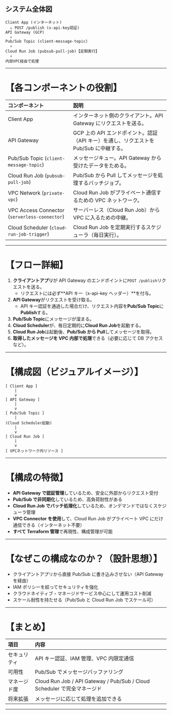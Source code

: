 ## システム全体図

```
Client App (インターネット)
  ↓ POST /publish (x-api-key認証)
API Gateway (GCP)
  ↓
Pub/Sub Topic (client-message-topic)
  ↓
Cloud Run Job (pubsub-pull-job)【定期実行】
  ↓
内部VPC経由で処理
```

---

# 【各コンポーネントの役割】

| コンポーネント                                | 説明                                                                                   |
| :-------------------------------------------- | :------------------------------------------------------------------------------------- |
| Client App                                    | インターネット側のクライアント。API Gateway にリクエストを送る。                       |
| API Gateway                                   | GCP 上の API エンドポイント。認証（API キー）を通し、リクエストを Pub/Sub に中継する。 |
| Pub/Sub Topic (`client-message-topic`)        | メッセージキュー。API Gateway から受けたデータをためる。                               |
| Cloud Run Job (`pubsub-pull-job`)             | Pub/Sub から Pull してメッセージを処理するバッチジョブ。                               |
| VPC Network (`private-vpc`)                   | Cloud Run Job がプライベート通信するための VPC ネットワーク。                          |
| VPC Access Connector (`serverless-connector`) | サーバーレス（Cloud Run Job）から VPC に入るための中継。                               |
| Cloud Scheduler (`cloud-run-job-trigger`)     | Cloud Run Job を定期実行するスケジューラ（毎日実行）。                                 |

---

# 【フロー詳細】

1. **クライアントアプリ**が API Gateway のエンドポイントに`POST /publish`リクエストを送る。
   - リクエストには必ず**API キー（x-api-key ヘッダー）**を付与。
2. **API Gateway**がリクエストを受け取る。
   - API キー認証を通過した場合だけ、リクエスト内容を**Pub/Sub Topic**に**Publish**する。
3. **Pub/Sub Topic**にメッセージが溜まる。
4. **Cloud Scheduler**が、毎日定期的に**Cloud Run Job**を起動する。
5. **Cloud Run Job**は起動後、**Pub/Sub から Pull**してメッセージを取得。
6. **取得したメッセージを VPC 内部で処理**できる（必要に応じて DB アクセスなど）。

---

# 【構成図（ビジュアルイメージ）】

```plaintext
[ Client App ]
    |
    v
[ API Gateway ]
    |
    v
[ Pub/Sub Topic ]
    |
(Cloud Scheduler起動)
    |
    v
[ Cloud Run Job ]
    |
    v
[ VPCネットワーク内リソース ]
```

---

# 【構成の特徴】

- **API Gateway で認証管理**しているため、安全に外部からリクエスト受付
- **Pub/Sub で非同期化**しているため、高負荷耐性がある
- **Cloud Run Job でバッチ処理化**しているため、オンデマンドではなくスケジューラ管理
- **VPC Connector を使用**して、Cloud Run Job がプライベート VPC にだけ通信できる（インターネット不要）
- **すべて Terraform 管理**で再現性、構成管理が可能

---

# 【なぜこの構成なのか？（設計思想）】

- クライアントアプリから直接 Pub/Sub に書き込みさせない（API Gateway を経由）
- IAM ポリシーを絞ってセキュリティを強化
- クラウドネイティブ・マネージドサービス中心にして運用コスト削減
- スケール耐性を持たせる（Pub/Sub と Cloud Run Job でスケール可）

---

# 【まとめ】

| 項目         | 内容                                                                     |
| :----------- | :----------------------------------------------------------------------- |
| セキュリティ | API キー認証、IAM 管理、VPC 内限定通信                                   |
| 可用性       | Pub/Sub でメッセージバッファリング                                       |
| マネージド度 | Cloud Run Job / API Gateway / Pub/Sub / Cloud Scheduler で完全マネージド |
| 将来拡張     | メッセージに応じて処理を追加できる                                       |

---
